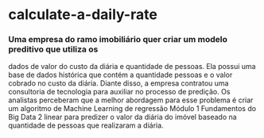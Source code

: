 # calculate-a-daily-rate

### Uma empresa do ramo imobiliário quer criar um modelo preditivo que utiliza os
dados de valor do custo da diária e quantidade de pessoas. Ela possui uma base
de dados histórica que contém a quantidade pessoas e o valor cobrado no custo
da diária.
Diante disso, a empresa contratou uma consultoria de tecnologia para auxiliar
no processo de predição. Os analistas perceberam que a melhor abordagem
para esse problema é criar um algoritmo de Machine Learning de regressão
Módulo 1 Fundamentos do Big Data
2
linear para predizer o valor da diária do imóvel baseado na quantidade de
pessoas que realizaram a diária.
